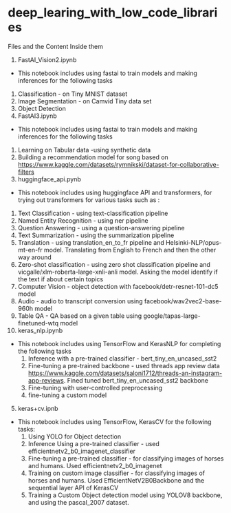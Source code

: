 # deep_learing_with_low_code_libraries

Files and the Content Inside them
1. FastAI_Vision2.ipynb
 - This notebook includes using fastai to train models and making inferences for the following tasks
  1. Classification - on Tiny MNIST dataset
  2. Image Segmentation - on Camvid Tiny data set
  3. Object Detection
4. FastAI3.ipynb
  - This notebook includes using fastai to train models and making inferences for the following tasks
  1. Learning on Tabular data -using synthetic data
  2. Building a recommendation model for song based on https://www.kaggle.com/datasets/rymnikski/dataset-for-collaborative-filters
3. huggingface_api.pynb
  - This notebook includes using huggingface API and transformers, for trying out transformers for various tasks such as :
  1. Text Classification - using text-classification pipeline 
  2. Named Entity Recognition - using ner pipeline
  3. Question Answering - using a question-answering pipeline
  4. Text Summarization - using the summarization pipeline
  5. Translation - using translation_en_to_fr pipeline and Helsinki-NLP/opus-mt-en-fr model. Translating from English to French and then the other way around
  6. Zero-shot classification - using zero shot classification pipeline and vicgalle/xlm-roberta-large-xnli-anli model. Asking the model identify if the text if about certain topics
  7. Computer Vision - object detection with facebook/detr-resnet-101-dc5 model
  8. Audio - audio to transcript conversion using facebook/wav2vec2-base-960h model
  9. Table QA - QA based on a given table using google/tapas-large-finetuned-wtq model
4. keras_nlp.ipynb
- This notebook includes using TensorFlow and KerasNLP for completing the following tasks
  1. Inference with a pre-trained classifier - bert_tiny_en_uncased_sst2
  2. Fine-tuning a pre-trained backbone - used threads app review data https://www.kaggle.com/datasets/saloni1712/threads-an-instagram-app-reviews. Fined tuned bert_tiny_en_uncased_sst2 backbone
  3. Fine-tuning with user-controlled preprocessing
  4. fine-tuning a custom model
5. keras+cv.ipnb
- This notebook includes using TensorFlow, KerasCV for the following tasks:
  1. Using YOLO for Object detection
  2. Inference Using a pre-trained classifier - used efficientnetv2_b0_imagenet_classifier
  3. Fine-tuning a pre-trained classifier - for classifying images of horses and humans. Used efficientnetv2_b0_imagenet
  4. Training on custom image classifier  - for classifying images of horses and humans. Used EfficientNetV2B0Backbone and the sequential layer API of KerasCV
  5. Training a Custom Object detection model using YOLOV8 backbone, and using the pascal_2007 dataset. 
